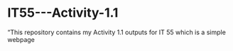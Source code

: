 # IT55---Activity-1.1
“This repository contains my Activity 1.1 outputs for IT 55 which is a simple webpage
